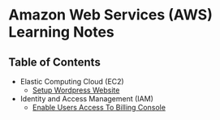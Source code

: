 # Amazon Web Services (AWS) Learning Notes

## Table of Contents
 - Elastic Computing Cloud (EC2)
   - [Setup Wordpress Website](/cloud/amazon-web-services/Content-SETUP_WORDPRESS_WEBSITE.md)
 - Identity and Access Management (IAM)
   - [Enable Users Access To Billing Console](/cloud/amazon-web-services/Content-ENABLE_USERS_ACCESS_TO_BILLING_CONSOLE.md)
